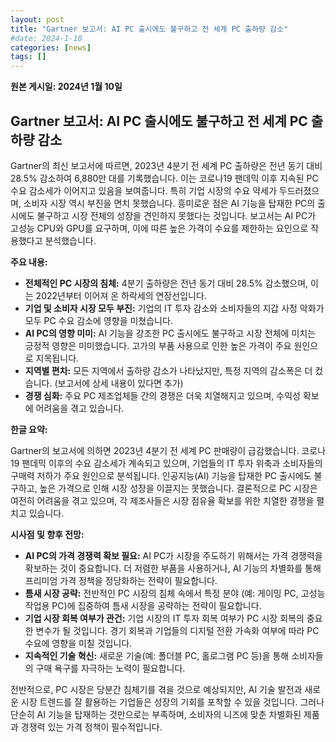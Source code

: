 ```yaml
---
layout: post
title: "Gartner 보고서: AI PC 출시에도 불구하고 전 세계 PC 출하량 감소"
#date: 2024-1-10
categories: [news]
tags: []
---
```


**원본 게시일: 2024년 1월 10일**

## Gartner 보고서: AI PC 출시에도 불구하고 전 세계 PC 출하량 감소

Gartner의 최신 보고서에 따르면, 2023년 4분기 전 세계 PC 출하량은 전년 동기 대비 28.5% 감소하여 6,880만 대를 기록했습니다. 이는 코로나19 팬데믹 이후 지속된 PC 수요 감소세가 이어지고 있음을 보여줍니다.  특히 기업 시장의 수요 약세가 두드러졌으며, 소비자 시장 역시 부진을 면치 못했습니다.  흥미로운 점은 AI 기능을 탑재한 PC의 출시에도 불구하고 시장 전체의 성장을 견인하지 못했다는 것입니다.  보고서는 AI PC가 고성능 CPU와 GPU를 요구하며, 이에 따른 높은 가격이 수요를 제한하는 요인으로 작용했다고 분석했습니다.


**주요 내용:**

* **전체적인 PC 시장의 침체:**  4분기 출하량은 전년 동기 대비 28.5% 감소했으며, 이는 2022년부터 이어져 온 하락세의 연장선입니다.
* **기업 및 소비자 시장 모두 부진:**  기업의 IT 투자 감소와 소비자들의 지갑 사정 악화가 모두 PC 수요 감소에 영향을 미쳤습니다.
* **AI PC의 영향 미미:**  AI 기능을 강조한 PC 출시에도 불구하고 시장 전체에 미치는 긍정적 영향은 미미했습니다. 고가의 부품 사용으로 인한 높은 가격이 주요 원인으로 지목됩니다.
* **지역별 편차:** 모든 지역에서 출하량 감소가 나타났지만, 특정 지역의 감소폭은 더 컸습니다. (보고서에 상세 내용이 있다면 추가)
* **경쟁 심화:**  주요 PC 제조업체들 간의 경쟁은 더욱 치열해지고 있으며, 수익성 확보에 어려움을 겪고 있습니다.


**한글 요약:**

Gartner의 보고서에 의하면 2023년 4분기 전 세계 PC 판매량이 급감했습니다. 코로나19 팬데믹 이후의 수요 감소세가 계속되고 있으며,  기업들의 IT 투자 위축과 소비자들의 구매력 저하가 주요 원인으로 분석됩니다.  인공지능(AI) 기능을 탑재한 PC 출시에도 불구하고, 높은 가격으로 인해 시장 성장을 이끌지는 못했습니다.  결론적으로 PC 시장은 여전히 어려움을 겪고 있으며, 각 제조사들은 시장 점유율 확보를 위한 치열한 경쟁을 펼치고 있습니다.


**시사점 및 향후 전망:**

* **AI PC의 가격 경쟁력 확보 필요:**  AI PC가 시장을 주도하기 위해서는  가격 경쟁력을 확보하는 것이 중요합니다. 더 저렴한 부품을 사용하거나,  AI 기능의 차별화를 통해 프리미엄 가격 정책을 정당화하는 전략이 필요합니다.
* **틈새 시장 공략:**  전반적인 PC 시장의 침체 속에서 특정 분야 (예: 게이밍 PC,  고성능 작업용 PC)에 집중하여 틈새 시장을 공략하는 전략이 필요합니다.
* **기업 시장 회복 여부가 관건:**  기업 시장의 IT 투자 회복 여부가 PC 시장 회복의 중요한 변수가 될 것입니다. 경기 회복과 기업들의 디지털 전환 가속화 여부에 따라 PC 수요에 영향을 미칠 것입니다.
* **지속적인 기술 혁신:**  새로운 기술(예: 폴더블 PC,  홀로그램 PC 등)을 통해 소비자들의 구매 욕구를 자극하는 노력이 필요합니다.


전반적으로,  PC 시장은 당분간 침체기를 겪을 것으로 예상되지만,  AI 기술 발전과 새로운 시장 트렌드를 잘 활용하는 기업들은 성장의 기회를 포착할 수 있을 것입니다.  그러나 단순히 AI 기능을 탑재하는 것만으로는 부족하며,  소비자의 니즈에 맞춘 차별화된 제품과  경쟁력 있는 가격 정책이 필수적입니다.